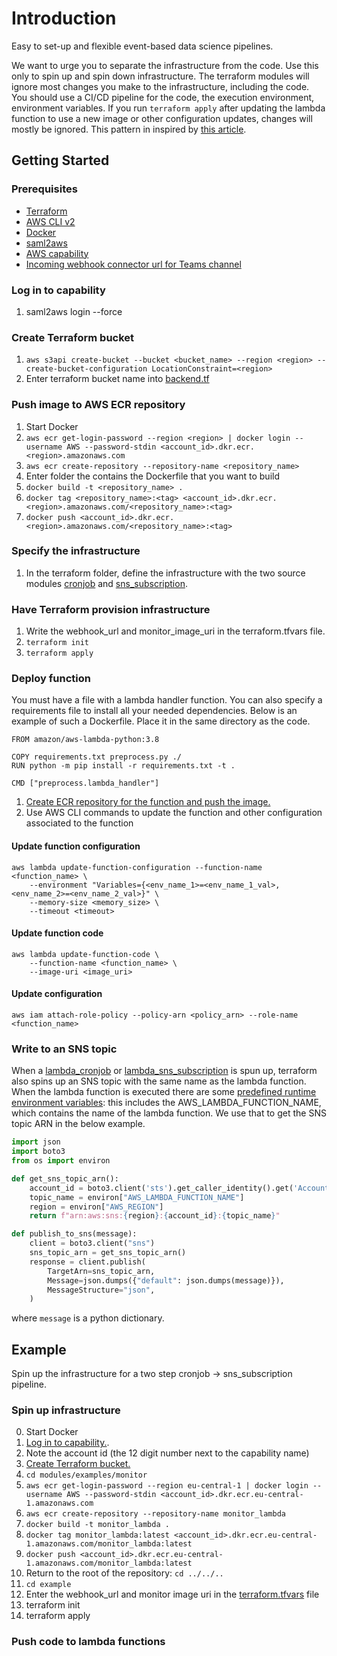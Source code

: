 # Introduction

Easy to set-up and flexible event-based data science pipelines.

We want to urge you to separate the infrastructure from the code. Use this only
to spin up and spin down infrastructure. The terraform modules will ignore most
changes you make to the infrastructure, including the code. You should use a
CI/CD pipeline for the code, the execution environment, environment variables.
If you run `terraform apply` after updating the lambda function to use a new
image or other configuration updates, changes will mostly be ignored. This
pattern in inspired by
[this article](https://www.johnroach.io/deploying-lambda-functions-with-terraform-just-dont/).

## Getting Started

### Prerequisites

- [Terraform](https://www.terraform.io/downloads.html)
- [AWS CLI v2](https://docs.aws.amazon.com/cli/latest/userguide/install-cliv2-windows.html)
- [Docker](https://www.docker.com/products/docker-desktop)
- [saml2aws](https://wiki.dfds.cloud/en/playbooks/getting-started/prereqs-win)
- [AWS capability](https://build.dfds.cloud/capabilities)
- [Incoming webhook connector url for Teams channel](https://docs.microsoft.com/en-us/microsoftteams/platform/webhooks-and-connectors/how-to/add-incoming-webhook)

### Log in to capability

1. saml2aws login --force

### Create Terraform bucket

1. `aws s3api create-bucket --bucket <bucket_name> --region <region> --create-bucket-configuration LocationConstraint=<region>`
2. Enter terraform bucket name into [backend.tf](example/backend.tf)

### Push image to AWS ECR repository

1. Start Docker
2. `aws ecr get-login-password --region <region> | docker login --username AWS --password-stdin <account_id>.dkr.ecr.<region>.amazonaws.com`
3. `aws ecr create-repository --repository-name <repository_name>`
4. Enter folder the contains the Dockerfile that you want to build
5. `docker build -t <repository_name> .`
6. `docker tag <repository_name>:<tag> <account_id>.dkr.ecr.<region>.amazonaws.com/<repository_name>:<tag>`
7. `docker push <account_id>.dkr.ecr.<region>.amazonaws.com/<repository_name>:<tag>`

### Specify the infrastructure

1. In the terraform folder, define the infrastructure with the two source
   modules
   [cronjob](https://github.com/dfds-data/terraform-modules/tree/main/modules/lambda_cronjob)
   and
   [sns_subscription](https://github.com/dfds-data/terraform-modules/tree/main/modules/lambda_sns_subscription).

### Have Terraform provision infrastructure

1. Write the webhook_url and monitor_image_uri in the terraform.tfvars file.
2. `terraform init`
3. `terraform apply`

### Deploy function

You must have a file with a lambda handler function. You can also specify a
requirements file to install all your needed dependencies. Below is an example
of such a Dockerfile. Place it in the same directory as the code.

```docker
FROM amazon/aws-lambda-python:3.8

COPY requirements.txt preprocess.py ./
RUN python -m pip install -r requirements.txt -t .

CMD ["preprocess.lambda_handler"]
```

1. [Create ECR repository for the function and push the image.](#push-image-to-aws-ecr-repository)
2. Use AWS CLI commands to update the function and other configuration
   associated to the function

#### Update function configuration

```aws
aws lambda update-function-configuration --function-name <function_name> \
    --environment "Variables={<env_name_1>=<env_name_1_val>, <env_name_2>=<env_name_2_val>}" \
    --memory-size <memory_size> \
    --timeout <timeout>
```

#### Update function code

```aws
aws lambda update-function-code \
    --function-name <function_name> \
    --image-uri <image_uri>
```

#### Update configuration

```aws
aws iam attach-role-policy --policy-arn <policy_arn> --role-name <function_name>
```

### Write to an SNS topic

When a
[lambda_cronjob](https://github.com/dfds-data/terraform-modules/tree/main/modules/lambda_cronjob)
or
[lambda_sns_subscription](https://github.com/dfds-data/terraform-modules/tree/main/modules/lambda_sns_subscription)
is spun up, terraform also spins up an SNS topic with the same name as the
lambda function. When the lambda function is executed there are some
[predefined runtime environment variables](https://docs.aws.amazon.com/lambda/latest/dg/configuration-envvars.html):
this includes the AWS_LAMBDA_FUNCTION_NAME, which contains the name of the
lambda function. We use that to get the SNS topic ARN in the below example.

```python
import json
import boto3
from os import environ

def get_sns_topic_arn():
    account_id = boto3.client('sts').get_caller_identity().get('Account')
    topic_name = environ["AWS_LAMBDA_FUNCTION_NAME"]
    region = environ["AWS_REGION"]
    return f"arn:aws:sns:{region}:{account_id}:{topic_name}"

def publish_to_sns(message):
    client = boto3.client("sns")
    sns_topic_arn = get_sns_topic_arn()
    response = client.publish(
        TargetArn=sns_topic_arn,
        Message=json.dumps({"default": json.dumps(message)}),
        MessageStructure="json",
    )
```

where `message` is a python dictionary.


## Example

Spin up the infrastructure for a two step cronjob -> sns_subscription pipeline.
### Spin up infrastructure

0. Start Docker
1. [Log in to capability.](#log-in-to-capability).
2. Note the account id (the 12 digit number next to the capability name)
3. [Create Terraform bucket.](#create-terraform-bucket)
4. `cd modules/examples/monitor`
5. `aws ecr get-login-password --region eu-central-1 | docker login --username AWS --password-stdin <account_id>.dkr.ecr.eu-central-1.amazonaws.com`
6. `aws ecr create-repository --repository-name monitor_lambda`
7. `docker build -t monitor_lambda .`
8.  `docker tag monitor_lambda:latest <account_id>.dkr.ecr.eu-central-1.amazonaws.com/monitor_lambda:latest`
9.  `docker push <account_id>.dkr.ecr.eu-central-1.amazonaws.com/monitor_lambda:latest`
10. Return to the root of the repository: `cd ../../..`
11. `cd example`
12. Enter the webhook_url and monitor image uri in the [terraform.tfvars](example/terraform.tfvars) file
13. terraform init
14. terraform apply

### Push code to lambda functions
